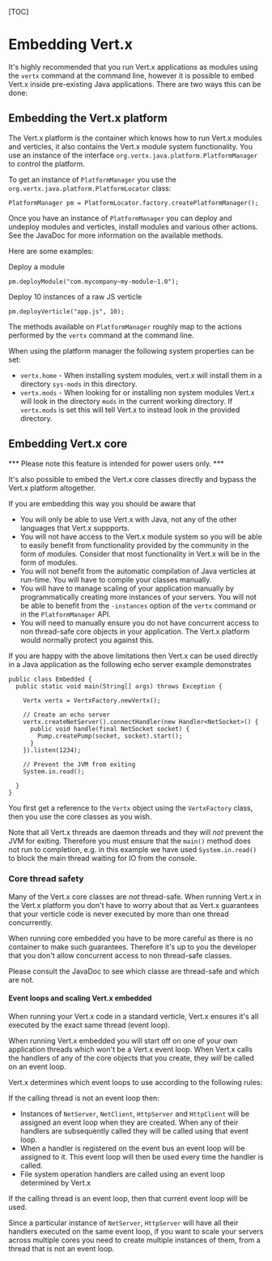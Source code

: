 <!--
This work is licensed under the Creative Commons Attribution-ShareAlike 3.0 Unported License.
To view a copy of this license, visit http://creativecommons.org/licenses/by-sa/3.0/ or send
a letter to Creative Commons, 444 Castro Street, Suite 900, Mountain View, California, 94041, USA.
-->

[TOC]

# Embedding Vert.x

It's highly recommended that you run Vert.x applications as modules using the `vertx` command at the command line, however it is possible to embed Vert.x inside pre-existing Java applications. There are two ways this can be done:

## Embedding the Vert.x platform

The Vert.x platform is the container which knows how to run Vert.x modules and verticles, it also contains the Vert.x module system functionality. You use an instance of the interface `org.vertx.java.platform.PlatformManager` to control the platform.

To get an instance of `PlatformManager` you use the `org.vertx.java.platform.PlatformLocator` class:

    PlatformManager pm = PlatformLocator.factory.createPlatformManager();

Once you have an instance of `PlatformManager` you can deploy and undeploy modules and verticles, install modules and various other actions. See the JavaDoc for more information on the available methods.

Here are some examples:

Deploy a module

    pm.deployModule("com.mycompany~my-module~1.0");

Deploy 10 instances of a raw JS verticle

    pm.deployVerticle("app.js", 10);

The methods available on `PlatformManager` roughly map to the actions performed by the `vertx` command at the command line.

When using the platform manager the following system properties can be set:

* `vertx.home` - When installing system modules, vert.x will install them in a directory `sys-mods` in this directory.
* `vertx.mods` - When looking for or installing non system modules Vert.x will look in the directory `mods` in the current working directory. If `vertx.mods` is set this will tell Vert.x to instead look in the provided directory.


## Embedding Vert.x core

*** Please note this feature is intended for power users only. ***

It's also possible to embed the Vert.x core classes directly and bypass the Vert.x platform altogether.

If you are embedding this way you should be aware that

* You will only be able to use Vert.x with Java, not any of the other languages that Vert.x suppports.
* You will not have access to the Vert.x module system so you will be able to easily benefit from functionality provided by the community in the form of modules. Consider that most  functionality in Vert.x will be in the form of modules.
* You will not benefit from the automatic compilation of Java verticles at run-time. You will have to compile your classes manually.
* You will have to manage scaling of your application manually by programmatically creating more instances of your servers. You will not be able to benefit from the `-instances` option of the `vertx` command or in the `PlatformManager` API.
* You will need to manually ensure you do not have concurrent access to non thread-safe core objects in your application. The Vert.x platform would normally protect you against this.

If you are happy with the above limitations then Vert.x can be used directly in a Java application as the following echo server example demonstrates

    public class Embedded {
      public static void main(String[] args) throws Exception {

        Vertx vertx = VertxFactory.newVertx();

        // Create an echo server
        vertx.createNetServer().connectHandler(new Handler<NetSocket>() {
          public void handle(final NetSocket socket) {
            Pump.createPump(socket, socket).start();
          }
        }).listen(1234);

        // Prevent the JVM from exiting
        System.in.read();

      }
    }

You first get a reference to the `Vertx` object using the `VertxFactory` class, then you use the core classes as you wish.

Note that all Vert.x threads are daemon threads and they will *not* prevent the JVM for exiting. Therefore you must ensure that the `main()` method does not run to completion, e.g. in this example we have used `System.in.read()` to block the main thread waiting for IO from the console.

### Core thread safety

Many of the Vert.x core classes are *not* thread-safe. When running Vert.x in the Vert.x platform you don't have to worry about that as Vert.x guarantees that your verticle code is never executed by more than one thread concurrently.

When running core embedded you have to be more careful as there is no container to make such guarantees. Therefore it's up to you the developer that you don't allow concurrent access to non thread-safe classes.

Please consult the JavaDoc to see which classe are thread-safe and which are not.

#### Event loops and scaling Vert.x embedded

When running your Vert.x code in a standard verticle, Vert.x ensures it's all executed by the exact same thread (event loop).

When running Vert.x embedded you will start off on one of your own application threads which won't be a Vert.x event loop. When Vert.x calls the handlers of any of the core objects that you create, they *will* be called on an event loop.

Vert.x determines which event loops to use according to the following rules:

If the calling thread is not an event loop then:

* Instances of `NetServer`, `NetClient`, `HttpServer` and `HttpClient` will be assigned an event loop when they are created. When any of their handlers are subsequently called they will be called using that event loop.
* When a handler is registered on the event bus an event loop will be assigned to it. This event loop will then be used every time the handler is called.
* File system operation handlers are called using an event loop determined by Vert.x

If the calling thread is an event loop, then that current event loop will be used.

Since a particular instance of `NetServer`, `HttpServer` will have all their handlers executed on the same event loop, if you want to scale your servers across multiple cores you need to create multiple instances of them, from a thread that is not an event loop.




